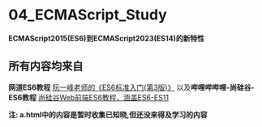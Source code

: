 # 04_ECMAScript_Study
**ECMAScript2015(ES6)到ECMAScript2023(ES14)的新特性**

## 所有内容均来自 
**网道ES6教程**
[阮一峰老师的《ES6标准入门(第3版)》](https://wangdoc.com/es6)
以及**哔哩哔哔哩-尚硅谷-ES6教程**
[尚硅谷Web前端ES6教程，涵盖ES6-ES11](https://www.bilibili.com/video/BV1uK411H7on/?share_source=copy_web&vd_source=5a6979c8ccd124573f4d9bb97f44349a)

**注: a.html中的内容是暂时收集已知晓,但还没来得及学习的内容**
